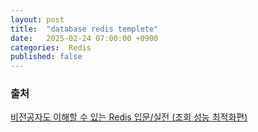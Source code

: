 ```yaml
---
layout: post
title:  "database redis templete"
date:   2025-02-24 07:00:00 +0900
categories:  Redis
published: false
---
```


### 출처

[비전공자도 이해할 수 있는 Redis 입문/실전 (조회 성능 최적화편)](https://www.inflearn.com/course/%EB%B9%84%EC%A0%84%EA%B3%B5%EC%9E%90-redis-%EC%9E%85%EB%AC%B8-%EC%84%B1%EB%8A%A5-%EC%B5%9C%EC%A0%81%ED%99%94)